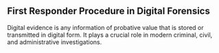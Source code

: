 ## First Responder Procedure in Digital Forensics
Digital evidence is any information of probative value that is stored or transmitted in digital form. It plays a crucial role in modern criminal, civil, and administrative investigations.

